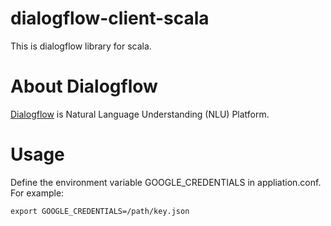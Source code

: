 # dialogflow-client-scala
This is dialogflow library for scala.

# About Dialogflow
[Dialogflow](https://dialogflow.com) is Natural Language Understanding (NLU) Platform.

# Usage
Define the environment variable GOOGLE_CREDENTIALS in appliation.conf. For example:

`export GOOGLE_CREDENTIALS=/path/key.json`

